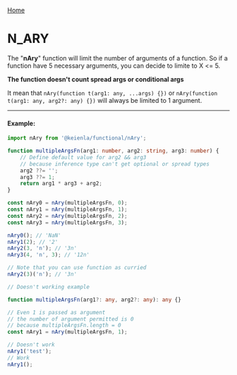 [Home](./../../README.md)

# N_ARY

The "**nAry**" function will limit the number of arguments of a function. So if a function have 5 necessary arguments, you can decide to limite to X <= 5.

**The function doesn't count spread args or conditional args**

It mean that `nAry(function t(arg1: any, ...args) {})` or `nAry(function t(arg1: any, arg2?: any) {})` will always be limited to 1 argument.

---

#### Example:

```typescript
import nAry from '@keienla/functional/nAry';

function multipleArgsFn(arg1: number, arg2: string, arg3: number) {
    // Define default value for arg2 && arg3
    // because inference type can't get optional or spread types
    arg2 ??= '';
    arg3 ??= 1;
    return arg1 * arg3 + arg2;
}

const nAry0 = nAry(multipleArgsFn, 0);
const nAry1 = nAry(multipleArgsFn, 1);
const nAry2 = nAry(multipleArgsFn, 2);
const nAry3 = nAry(multipleArgsFn, 3);

nAry0(); // 'NaN'
nAry1(2); // '2'
nAry2(3, 'n'); // '3n'
nAry3(4, 'n', 3); // '12n'

// Note that you can use function as curried
nAry2(3)('n'); // '3n'
```

```typescript
// Doesn't working example

function multipleArgsFn(arg1?: any, arg2?: any): any {}

// Even 1 is passed as argument
// the number of argument permitted is 0
// because multipleArgsFn.length = 0
const nAry1 = nAry(multipleArgsFn, 1);

// Doesn't work
nAry1('test');
// Work
nAry1();
```
